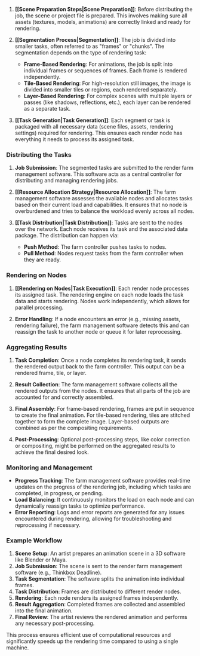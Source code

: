 1. **[[Scene Preparation Steps|Scene Preparation]]**: Before distributing the job, the scene or project file is prepared. This involves making sure all assets (textures, models, animations) are correctly linked and ready for rendering.

2. **[[Segmentation Process|Segmentation]]**: The job is divided into smaller tasks, often referred to as "frames" or "chunks". The segmentation depends on the type of rendering task:
   - **Frame-Based Rendering**: For animations, the job is split into individual frames or sequences of frames. Each frame is rendered independently.
   - **Tile-Based Rendering**: For high-resolution still images, the image is divided into smaller tiles or regions, each rendered separately.
   - **Layer-Based Rendering**: For complex scenes with multiple layers or passes (like shadows, reflections, etc.), each layer can be rendered as a separate task.

3. **[[Task Generation|Task Generation]]**: Each segment or task is packaged with all necessary data (scene files, assets, rendering settings) required for rendering. This ensures each render node has everything it needs to process its assigned task.

### Distributing the Tasks

1. **Job Submission**: The segmented tasks are submitted to the render farm management software. This software acts as a central controller for distributing and managing rendering jobs.

2. **[[Resource Allocation Strategy|Resource Allocation]]**: The farm management software assesses the available nodes and allocates tasks based on their current load and capabilities. It ensures that no node is overburdened and tries to balance the workload evenly across all nodes.

3. **[[Task Distribution|Task Distribution]]**: Tasks are sent to the nodes over the network. Each node receives its task and the associated data package. The distribution can happen via:
   - **Push Method**: The farm controller pushes tasks to nodes.
   - **Pull Method**: Nodes request tasks from the farm controller when they are ready.

### Rendering on Nodes

1. **[[Rendering on Nodes|Task Execution]]**: Each render node processes its assigned task. The rendering engine on each node loads the task data and starts rendering. Nodes work independently, which allows for parallel processing.

2. **Error Handling**: If a node encounters an error (e.g., missing assets, rendering failure), the farm management software detects this and can reassign the task to another node or queue it for later reprocessing.

### Aggregating Results

1. **Task Completion**: Once a node completes its rendering task, it sends the rendered output back to the farm controller. This output can be a rendered frame, tile, or layer.

2. **Result Collection**: The farm management software collects all the rendered outputs from the nodes. It ensures that all parts of the job are accounted for and correctly assembled.

3. **Final Assembly**: For frame-based rendering, frames are put in sequence to create the final animation. For tile-based rendering, tiles are stitched together to form the complete image. Layer-based outputs are combined as per the compositing requirements.

4. **Post-Processing**: Optional post-processing steps, like color correction or compositing, might be performed on the aggregated results to achieve the final desired look.

### Monitoring and Management

- **Progress Tracking**: The farm management software provides real-time updates on the progress of the rendering job, including which tasks are completed, in progress, or pending.
- **Load Balancing**: It continuously monitors the load on each node and can dynamically reassign tasks to optimize performance.
- **Error Reporting**: Logs and error reports are generated for any issues encountered during rendering, allowing for troubleshooting and reprocessing if necessary.

### Example Workflow

1. **Scene Setup**: An artist prepares an animation scene in a 3D software like Blender or Maya.
2. **Job Submission**: The scene is sent to the render farm management software (e.g., Thinkbox Deadline).
3. **Task Segmentation**: The software splits the animation into individual frames.
4. **Task Distribution**: Frames are distributed to different render nodes.
5. **Rendering**: Each node renders its assigned frames independently.
6. **Result Aggregation**: Completed frames are collected and assembled into the final animation.
7. **Final Review**: The artist reviews the rendered animation and performs any necessary post-processing.

This process ensures efficient use of computational resources and significantly speeds up the rendering time compared to using a single machine.
